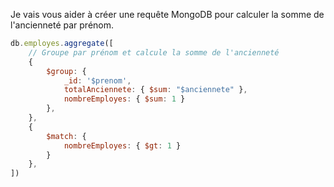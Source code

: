 Je vais vous aider à créer une requête MongoDB pour calculer la somme de l'ancienneté par prénom.

```javascript
db.employes.aggregate([
    // Groupe par prénom et calcule la somme de l'ancienneté
    {
        $group: {
            _id: '$prenom',
            totalAnciennete: { $sum: "$anciennete" },
            nombreEmployes: { $sum: 1 }
        },
    },
    {
        $match: {
            nombreEmployes: { $gt: 1 }
        }
    },
])
```
